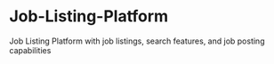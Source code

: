 # Job-Listing-Platform
Job Listing Platform with job listings, search features, and job posting capabilities
